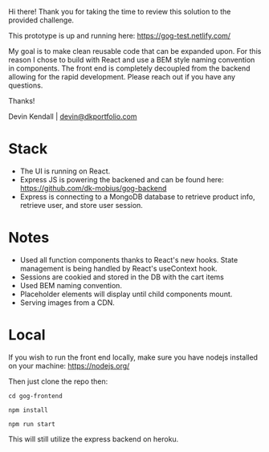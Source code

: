 Hi there! Thank you for taking the time to review this solution to the provided challenge.

This prototype is up and running here: https://gog-test.netlify.com/

My goal is to make clean reusable code that can be expanded upon.
For this reason I chose to build with React and use a BEM style naming convention in components.
The front end is completely decoupled from the backend allowing for the rapid development.
Please reach out if you have any questions.

Thanks! 

Devin Kendall | devin@dkportfolio.com

# Stack

* The UI is running on React. 
* Express JS is powering the backened and can be found here: https://github.com/dk-mobius/gog-backend
* Express is connecting to a MongoDB database to retrieve product info, retrieve user, and store user session.

# Notes

* Used all function components thanks to React's new hooks. State management is being handled by React's useContext hook. 
* Sessions are cookied and stored in the DB with the cart items
* Used BEM naming convention. 
* Placeholder elements will display until child components mount.
* Serving images from a CDN.

# Local

If you wish to run the front end locally, make sure you have nodejs installed on your machine: https://nodejs.org/ 

Then just clone the repo then:

``cd gog-frontend``

``npm install``

``npm run start``

This will still utilize the express backend on heroku.

